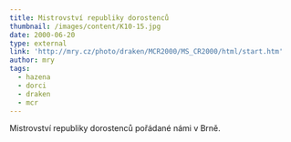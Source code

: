 ```yaml
---
title: Mistrovství republiky dorostenců
thumbnail: /images/content/K10-15.jpg
date: 2000-06-20
type: external
link: 'http://mry.cz/photo/draken/MCR2000/MS_CR2000/html/start.htm'
author: mry
tags:
  - hazena
  - dorci
  - draken
  - mcr
---
```

Mistrovství republiky dorostenců pořádané námi v Brně.
